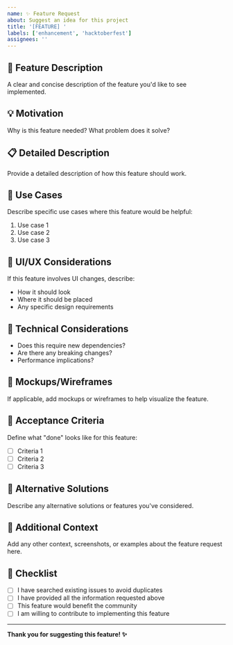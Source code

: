 ```yaml
---
name: ✨ Feature Request
about: Suggest an idea for this project
title: '[FEATURE] '
labels: ['enhancement', 'hacktoberfest']
assignees: ''
---
```


## 🚀 Feature Description
A clear and concise description of the feature you'd like to see implemented.

## 💡 Motivation
Why is this feature needed? What problem does it solve?

## 📋 Detailed Description
Provide a detailed description of how this feature should work.

## 🎯 Use Cases
Describe specific use cases where this feature would be helpful:
1. Use case 1
2. Use case 2
3. Use case 3

## 🎨 UI/UX Considerations
If this feature involves UI changes, describe:
- How it should look
- Where it should be placed
- Any specific design requirements

## 🔧 Technical Considerations
- Does this require new dependencies?
- Are there any breaking changes?
- Performance implications?

## 📸 Mockups/Wireframes
If applicable, add mockups or wireframes to help visualize the feature.

## 🎯 Acceptance Criteria
Define what "done" looks like for this feature:
- [ ] Criteria 1
- [ ] Criteria 2
- [ ] Criteria 3

## 🔄 Alternative Solutions
Describe any alternative solutions or features you've considered.

## 📝 Additional Context
Add any other context, screenshots, or examples about the feature request here.

## 📝 Checklist
- [ ] I have searched existing issues to avoid duplicates
- [ ] I have provided all the information requested above
- [ ] This feature would benefit the community
- [ ] I am willing to contribute to implementing this feature

---

**Thank you for suggesting this feature! ✨**
